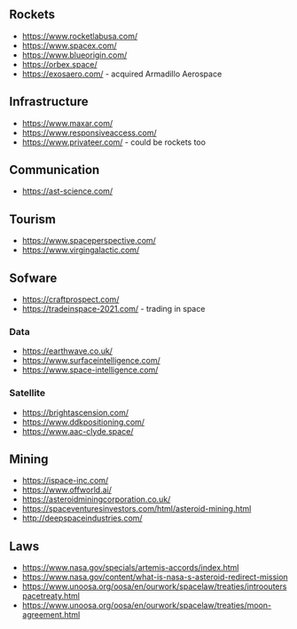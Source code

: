 
## Rockets
* https://www.rocketlabusa.com/
* https://www.spacex.com/
* https://www.blueorigin.com/
* https://orbex.space/
* https://exosaero.com/ - acquired Armadillo Aerospace 

## Infrastructure
* https://www.maxar.com/
* https://www.responsiveaccess.com/
* https://www.privateer.com/ - could be rockets too 

## Communication
* https://ast-science.com/

## Tourism
* https://www.spaceperspective.com/
* https://www.virgingalactic.com/

## Sofware
* https://craftprospect.com/
* https://tradeinspace-2021.com/ - trading in space

### Data
* https://earthwave.co.uk/
* https://www.surfaceintelligence.com/
* https://www.space-intelligence.com/

### Satellite
* https://brightascension.com/
* https://www.ddkpositioning.com/
* https://www.aac-clyde.space/

## Mining
* https://ispace-inc.com/
* https://www.offworld.ai/
* https://asteroidminingcorporation.co.uk/
* https://spaceventuresinvestors.com/html/asteroid-mining.html
* http://deepspaceindustries.com/

## Laws
* https://www.nasa.gov/specials/artemis-accords/index.html
* https://www.nasa.gov/content/what-is-nasa-s-asteroid-redirect-mission
* https://www.unoosa.org/oosa/en/ourwork/spacelaw/treaties/introouterspacetreaty.html
* https://www.unoosa.org/oosa/en/ourwork/spacelaw/treaties/moon-agreement.html